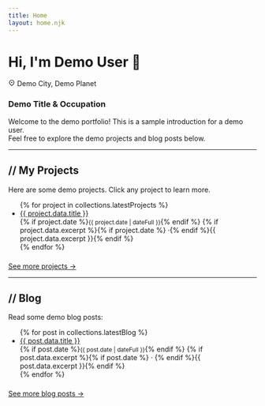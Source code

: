 ```yaml
---
title: Home
layout: home.njk
---
```


# Hi, I'm Demo User 👋

<div class="location-row">
  <svg xmlns="http://www.w3.org/2000/svg" viewBox="0 0 24 24" fill="currentColor" width="1em" height="1em">
    <path d="M12 23.7279L5.63604 17.364C2.12132 13.8492 2.12132 8.15076 5.63604 4.63604C9.15076 1.12132 14.8492 1.12132 18.364 4.63604C21.8787 8.15076 21.8787 13.8492 18.364 17.364L12 23.7279ZM16.9497 15.9497C19.6834 13.2161 19.6834 8.78392 16.9497 6.05025C14.2161 3.31658 9.78392 3.31658 7.05025 6.05025C4.31658 8.78392 4.31658 13.2161 7.05025 15.9497L12 20.8995L16.9497 15.9497ZM12 13C10.8954 13 10 12.1046 10 11C10 9.89543 10.8954 9 12 9C13.1046 9 14 9.89543 14 11C14 12.1046 13.1046 13 12 13Z"></path>
  </svg>
  <span>Demo City, Demo Planet</span>
</div>

### Demo Title & Occupation

Welcome to the demo portfolio! This is a sample introduction for a demo user.  
Feel free to explore the demo projects and blog posts below.

---

## // My Projects

Here are some demo projects. Click any project to learn more.

<div class="list-pad">
<ul>
{% for project in collections.latestProjects %}

  <li>
    <a href="{{ project.url }}">{{ project.data.title }}</a>
    <div class="excerpt">
    {% if project.date %}<small>{{ project.date | dateFull }}</small>{% endif %}
    {% if project.data.excerpt %}{% if project.date %} ·{% endif %}{{ project.data.excerpt }}{% endif %}
    </div>
  </li>
{% endfor %}
</ul>
<a href="/projects" style="display:inline-block;margin-top:0.5rem;">See more projects →</a>
</div>

---

## // Blog

Read some demo blog posts:

<div class="list-pad">
<ul>
{% for post in collections.latestBlog %}
  <li>
    <a href="{{ post.url }}">{{ post.data.title }}</a>
    <div class="excerpt">
    {% if post.date %}<small>{{ post.date | dateFull }}</small>{% endif %}
    {% if post.data.excerpt %}{% if post.date %} · {% endif %}{{ post.data.excerpt }}{% endif %}
    </div>
  </li>
{% endfor %}
</ul>
<a href="/blog" style="display:inline-block;margin-top:0.5rem;">See more blog posts →</a>
</div>
